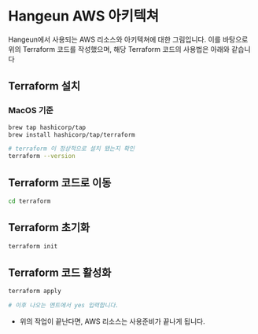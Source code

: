# Hangeun AWS 아키텍쳐
Hangeun에서 사용되는 AWS 리소스와 아키텍쳐에 대한 그림입니다.
이를 바탕으로 위의 Terraform 코드를 작성했으며, 해당 Terraform 코드의 사용법은 아래와 같습니다

## Terraform 설치
### MacOS 기준
```bash
brew tap hashicorp/tap
brew install hashicorp/tap/terraform

# terraform 이 정상적으로 설치 됐는지 확인
terraform --version
```

## Terraform 코드로 이동
```bash
cd terraform
```

## Terraform 초기화
```bash
terraform init
```

## Terraform 코드 활성화
```bash
terraform apply

# 이후 나오는 멘트에서 yes 입력합니다.
```

- 위의 작업이 끝난다면, AWS 리소스는 사용준비가 끝나게 됩니다.
